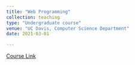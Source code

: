 ```yaml
---
title: "Web Programming"
collection: teaching
type: "Undergraduate course"
venue: "UC Davis, Computer Science Department"
date: 2021-03-01

---
```


[Course Link](https://cs.ucdavis.edu/schedules-classes/ecs-162-web-programming)


